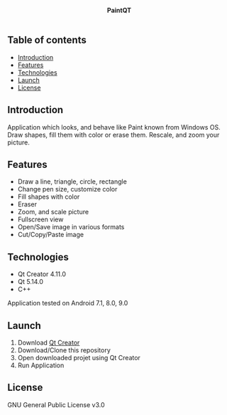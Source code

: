 <p align="center">
 <strong>PaintQT</strong>
 <br/><br/>
</p>


## Table of contents
* [Introduction](#introduction)
* [Features](#features)
* [Technologies](#technologies)
* [Launch](#launch)
* [License](#license)

## Introduction
Application which looks, and behave like Paint known from Windows OS. 
Draw shapes, fill them with color or erase them. Rescale, and zoom your picture.

## Features
* Draw a line, triangle, circle, rectangle
* Change pen size, customize color
* Fill shapes with color
* Eraser
* Zoom, and scale picture
* Fullscreen view
* Open/Save image in various formats
* Cut/Copy/Paste image

## Technologies
* Qt Creator 4.11.0
* Qt 5.14.0 
* C++

Application tested on Android 7.1, 8.0, 9.0

## Launch
1. Download [Qt Creator](https://www.qt.io/offline-installers)
2. Download/Clone this repository
3. Open downloaded projet using Qt Creator
4. Run Application

## License
GNU General Public License v3.0

